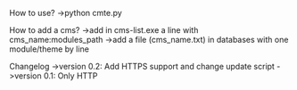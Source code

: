 How to use?
->python cmte.py

How to add a cms?
->add in cms-list.exe a line with cms_name:modules_path
->add a file (cms_name.txt) in databases with one module/theme by line

Changelog
->version 0.2: Add HTTPS support and change update script
->version 0.1: Only HTTP

